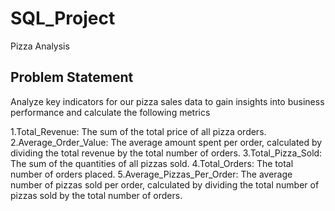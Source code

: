 # SQL_Project
Pizza Analysis

Problem Statement
-----------------
Analyze key indicators for our pizza sales data to gain insights into business performance and calculate the following metrics

1.Total_Revenue: The sum of the total price of all pizza orders.
2.Average_Order_Value: The average amount spent per order, calculated by dividing the total revenue by the total number of orders.
3.Total_Pizza_Sold: The sum of the quantities of all pizzas sold.
4.Total_Orders: The total number of orders placed.
5.Average_Pizzas_Per_Order: The average number of pizzas sold per order, calculated by dividing the total number of pizzas sold by the total number of orders. 
